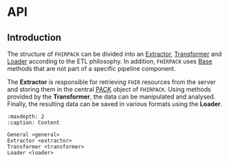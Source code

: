 # API

## Introduction

The structure of `FHIRPACK` can be divided into an [Extractor](./extractor.md), [Transformer](./transformer.md) and [Loader](./loader.md) according to the ETL philosophy. In addition, `FHIRPACK` uses [Base](./base.md) methods that are not part of a specific pipeline component.

The **Extractor** is responsible for retrieving `FHIR` resources from the server and storing them in the central [PACK](../api/fhirpack.pack.rst) object of `FHIRPACK`. Using methods provided by the **Transformer**, the data can be manipulated and analysed. Finally, the resulting data can be saved in various formats using the **Loader**.

```{toctree}
:maxdepth: 2
:caption: Content

General <general>
Extractor <extractor>
Transformer <transformer>
Loader <loader>
```
